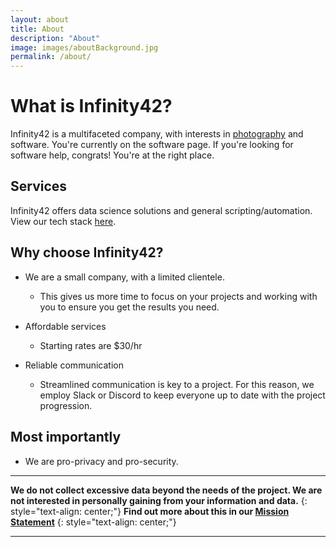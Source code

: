 ```yaml
---
layout: about
title: About
description: "About"
image: images/aboutBackground.jpg
permalink: /about/
---
```


# What is Infinity42?

Infinity42 is a multifaceted company, with interests in [photography](https://photos.infinity42.com) and software. You're currently on the software page. If you're looking for software help, congrats! You're at the right place.

## Services

Infinity42 offers data science solutions and general scripting/automation. View our tech stack [here]({{site.url}}/tech-stack/).

## Why choose Infinity42?

* We are a small company, with a limited clientele.

    * This gives us more time to focus on your projects and working with you to ensure you get the results you need.

* Affordable services

    * Starting rates are $30/hr

* Reliable communication

    * Streamlined communication is key to a project. For this reason, we employ Slack or Discord to keep everyone up to date with the project progression.

## Most importantly

* We are pro-privacy and pro-security.

---

**We do not collect excessive data beyond the needs of the project. We are not interested in personally gaining from your information and data.**
{: style="text-align: center;"}
**Find out more about this in our [Mission Statement]({{site.url}}/mission/)**
{: style="text-align: center;"}

---
